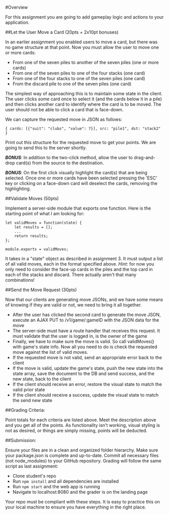 #Overview

For this assignment you are going to add gameplay logic and actions to your application.


##Let the User Move a Card (20pts + 2x10pt bonuses)

In an earlier assignment you enabled users to move a card, but there was no game structure at that point.  Now you must allow the user to move one or more cards:

 * From one of the seven piles to another of the seven piles (one or more cards)
 * From one of the seven piles to one of the four stacks (one card)
 * From one of the four stacks to one of the seven piles (one card)
 * From the discard pile to one of the seven piles (one card)

The simplest way of approaching this is to maintain some state in the client.  The user clicks some card once to select it (and the cards below it in a pile) and then clicks another card to identify where the card is to be moved.  The user should not be able to click a card that is face-down.

We can capture the requested move in JSON as follows:

```{ cards: [{"suit": "clubs", "value": 7}], src: "pile1", dst: "stack2" }```

Print out this structure for the requested move to get your points.  We are going to send this to the server shortly.

***BONUS***: In addition to the two-click method, allow the user to drag-and-drop card(s) from the source to the destination.

***BONUS***: On the first click visually highlight the card(s) that are being selected.  Once one or more cards have been selected pressing the 'ESC' key or clicking on a face-down card will deselect the cards, removing the highlighting.


##Validate Moves (50pts)

Implement a server-side module that exports one function.  Here is the starting point of what I am looking for:

```
let validMoves = function(state) {
    let results = [];
    ...
    return results;
};

module.exports = validMoves;
```

It takes in a "state" object as described in assignment 3. It must output a list of all valid moves, each in the format specified above.  _Hint_: for now you only need to consider the face-up cards in the piles and the top card in each of the stacks and discard.  There actually aren't that many combinations!



##Send the Move Request (30pts)

Now that our clients are generating move JSONs, and we have some means of knowing if they are valid or not, we need to bring it all together.

* After the user has clicked the second card to generate the move JSON, execute an AJAX PUT to /v1/game/:gameID with the JSON data for the move
* The server-side must have a route handler that receives this request.  It must validate that the user is logged in, is the owner of the game
* Finally, we have to make sure the move is valid.  So call validMoves() with game's state info.  Now all you need to do is check the requested move against the list of valid moves.
* If the requested move is not valid, send an appropriate error back to the client
* If the move is valid, update the game's state, push the new state into the state array, save the document to the DB and send success, and the new state, back to the client
* If the client should receive an error, restore the visual state to match the valid prior state
* If the client should receive a success, update the visual state to match the send new state


##Grading Criteria:

Point totals for each criteria are listed above.  Meet the description above and you get all of the points.  As functionality isn't working, visual styling is not as desired, or things are simply missing, points will be deducted.

##Submission:

Ensure your files are in a clean and organized folder hierarchy.  Make sure your package.json is complete and up-to-date.  Commit all necessary files (not node_modules) to your GitHub repository.  Grading will follow the same script as last assignment:

* Clone student's repo
* Run ```npm install``` and all dependencies are installed
* Run ```npm start``` and the web app is running
* Navigate to localhost:8080 and the grader is on the landing page

Your repo must be compliant with these steps.  It is easy to practice this on your local machine to ensure you have everything in the right place.
